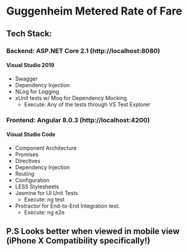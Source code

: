 # Guggenheim Metered Rate of Fare

## Tech Stack:
### Backend: ASP.NET Core 2.1 (http://localhost:8080)
#### Visual Studio 2019
  - Swagger
  - Dependency Injection
  - NLog for Logging
  - xUnit tests w/ Moq for Dependency Mocking
    - Execute: Any of the tests through VS Test Explorer
  
### Frontend: Angular 8.0.3 (http://localhost:4200)
#### Visual Studio Code
  - Component Architecture
  - Promises
  - Directives
  - Dependency Injection
  - Routing
  - Configuration
  - LESS Stylesheets
  - Jasmine for UI Unit Tests
    - Execute: ng test
  - Protractor for End-to-End Integration test.
    - Execute: ng e2e


## P.S Looks better when viewed in mobile view (iPhone X Compatibility specifically!)
